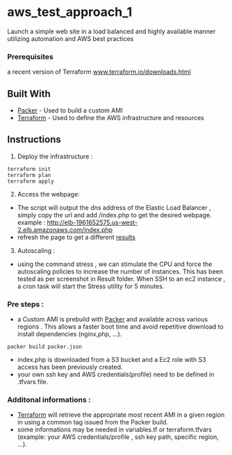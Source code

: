 # aws_test_approach_1
Launch a simple web site in a load balanced and highly available manner utilizing automation and AWS best practices


### Prerequisites
a recent version of Terraform
www.terraform.io/downloads.html 

## Built With

* [Packer](https://www.packer.io) - Used to build a custom AMI 
* [Terraform](https://www.terraform.io) - Used to define the AWS infrastructure and resources 

## Instructions 
1) Deploy the infrastructure : 
``` 
terraform init 
terraform plan 
terraform apply
```
2) Access the webpage: 

- The script will output the dns address of the Elastic Load Balancer , simply copy the url and add /index.php to get the desired webpage.  
example : http://elb-1961652575.us-west-2.elb.amazonaws.com/index.php 
- refresh the page to get a different [results](https://github.com/nicohouillon/aws_test_approach_1/tree/master/results) 

3) Autoscaling :
- using the command stress , we can stimulate the CPU and force the autoscaling policies to increase the number of instances.
This has been tested as per screenshot in Result folder. When SSH to an ec2 instance , a cron task will start the Stress utility for 5 minutes.

### Pre steps :
* a Custom AMI is prebuild with [Packer]() and available across various regions . 
This allows a faster boot time and avoid repetitive download to install dependencies (nginx,php, ...).
```
packer build packer.json 
```
* index.php is downloaded from a S3 bucket and a Ec2 role with S3 access has been previously created. 
* your own ssh key and AWS credentials(profile) need to be defined in .tfvars file.
### Additonal informations :
* [Terraform]() will retrieve the appropriate most recent AMI in a given region in using a common tag issued from the Packer build.
* some informations may be needed in variables.tf or terraform.tfvars (example: your AWS credentials/profile , ssh key path, specific region, ...). 


